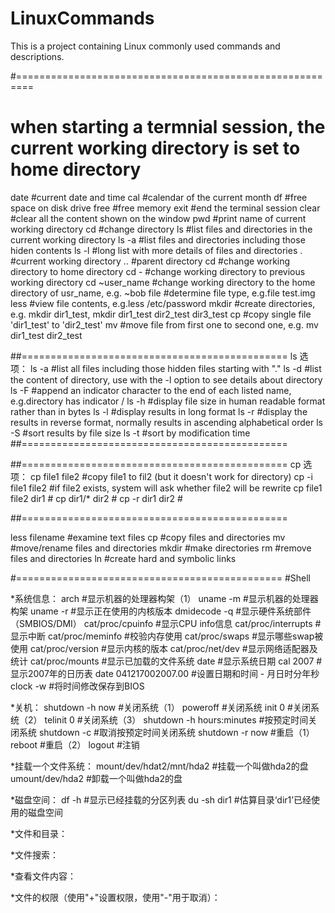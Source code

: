 # LinuxCommands
This is a project containing Linux commonly used commands and descriptions.

#=========================================================
# when starting a termnial session, the current working directory is set to home directory

date                #current date and time
cal                 #calendar of the current month
df                  #free space on disk drive
free                #free memory
exit                #end the terminal session
clear               #clear all the content shown on the window
pwd                 #print name of current working directory
cd                  #change directory
ls                  #list files and directories in the current working directory
ls -a               #list files and directories including those hiden contents
ls -l               #long list with more details of files and directories
.                   #current working directory
..                  #parent directory
cd                  #change working directory to home directory
cd -                #change working directory to previous working directory
cd ~user_name       #change working directory to the home directory of usr_name, e.g. ~bob
file                #determine file type, e.g.file test.img
less                #view file contents, e.g.less /etc/password
mkdir               #create directories, e.g. mkdir dir1_test, mkdir dir1_test dir2_test dir3_test
cp                  #copy single file 'dir1_test' to 'dir2_test'
mv                  #move file from first one to second one, e.g. mv dir1_test dir2_test




##==============================================
ls 选项：
ls -a               #list all files including those hidden files starting with "."
ls -d               #list the content of directory, use with the -l option to see details about directory
ls -F               #append an indicator character to the end of each listed name, e.g.directory has indicator /
ls -h               #display file size in human readable format rather than in bytes
ls -l               #display results in long format
ls -r               #display the results in reverse format, normally results in ascending alphabetical order
ls -S               #sort results by file size
ls -t               #sort by modification time
##==============================================


##==============================================
cp 选项：
cp file1 file2      #copy file1 to fil2 (but it doesn't work for directory)
cp -i file1 file2   #if file2 exists, system will ask whether file2 will be rewrite
cp file1 file2 dir1 #
cp dir1/* dir2      #
cp -r dir1 dir2     #










##==============================================


less filename       #examine text files
cp                  #copy files and directories
mv                  #move/rename files and directories
mkdir               #make directories
rm                  #remove files and directories
ln                  #create hard and symbolic links







#==============================================
#Shell

*系统信息：
arch                         #显示机器的处理器构架（1）
uname -m                     #显示机器的处理器构架
uname -r                     #显示正在使用的内核版本
dmidecode -q                 #显示硬件系统部件（SMBIOS/DMI）
cat/proc/cpuinfo             #显示CPU info信息
cat/proc/interrupts          #显示中断
cat/proc/meminfo             #校验内存使用
cat/proc/swaps               #显示哪些swap被使用
cat/proc/version             #显示内核的版本
cat/proc/net/dev             #显示网络适配器及统计
cat/proc/mounts              #显示已加载的文件系统
date                         #显示系统日期
cal 2007                     #显示2007年的日历表
date 041217002007.00         #设置日期和时间 - 月日时分年秒
clock -w                     #将时间修改保存到BIOS


*关机：
shutdown -h now              #关闭系统（1）
poweroff                     #关闭系统
init 0                       #关闭系统（2）
telinit 0                    #关闭系统（3）
shutdown -h hours:minutes    #按预定时间关闭系统
shutdown -c                  #取消按预定时间关闭系统
shutdown -r now              #重启（1）
reboot                       #重启（2）
logout                       #注销


*挂载一个文件系统：
mount/dev/hdat2/mnt/hda2     #挂载一个叫做hda2的盘
umount/dev/hda2              #卸载一个叫做hda2的盘


*磁盘空间：
df -h                        #显示已经挂载的分区列表
du -sh dir1                  #估算目录‘dir1’已经使用的磁盘空间


*文件和目录：


*文件搜索：


*查看文件内容：


*文件的权限（使用"+"设置权限，使用"-"用于取消）：



